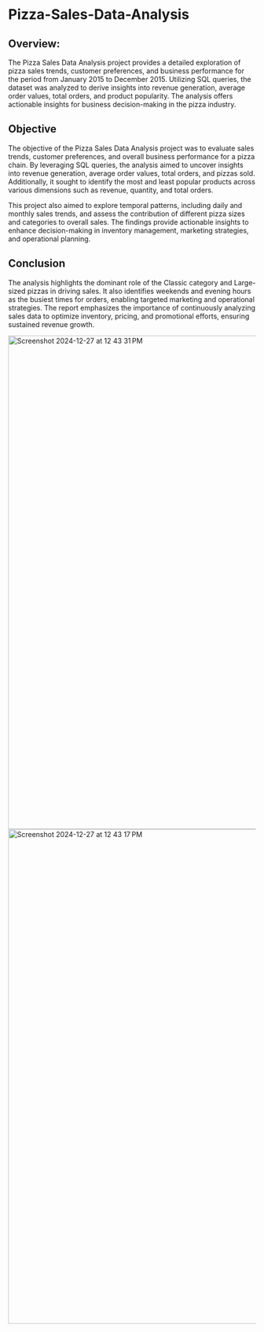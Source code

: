 # Pizza-Sales-Data-Analysis


## Overview:
The Pizza Sales Data Analysis project provides a detailed exploration of pizza sales trends, customer preferences, and business performance for the period from January 2015 to December 2015. Utilizing SQL queries, the dataset was analyzed to derive insights into revenue generation, average order values, total orders, and product popularity. The analysis offers actionable insights for business decision-making in the pizza industry.

## Objective
The objective of the Pizza Sales Data Analysis project was to evaluate sales trends, customer preferences, and overall business performance for a pizza chain. By leveraging SQL queries, the analysis aimed to uncover insights into revenue generation, average order values, total orders, and pizzas sold. Additionally, it sought to identify the most and least popular products across various dimensions such as revenue, quantity, and total orders.

This project also aimed to explore temporal patterns, including daily and monthly sales trends, and assess the contribution of different pizza sizes and categories to overall sales. The findings provide actionable insights to enhance decision-making in inventory management, marketing strategies, and operational planning.

## Conclusion
The analysis highlights the dominant role of the Classic category and Large-sized pizzas in driving sales. It also identifies weekends and evening hours as the busiest times for orders, enabling targeted marketing and operational strategies. The report emphasizes the importance of continuously analyzing sales data to optimize inventory, pricing, and promotional efforts, ensuring sustained revenue growth.

<img width="1002" alt="Screenshot 2024-12-27 at 12 43 31 PM" src="https://github.com/user-attachments/assets/ee2ce7b9-619d-4bd2-9067-342eec4dfa11" />

<img width="1004" alt="Screenshot 2024-12-27 at 12 43 17 PM" src="https://github.com/user-attachments/assets/dd8a7363-21db-4049-9d5e-0252814e4e85" />

